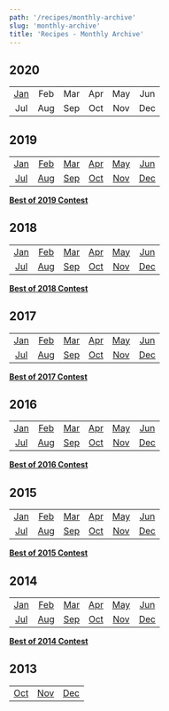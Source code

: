 ```yaml
---
path: '/recipes/monthly-archive'
slug: 'monthly-archive'
title: 'Recipes - Monthly Archive'
---
```


## 2020

|                               |     |     |     |     |     |
| :---------------------------: | :-: | :-: | :-: | :-: | :-: |
| [Jan](https://redd.it/eimh26) | Feb | Mar | Apr | May | Jun |
|              Jul              | Aug | Sep | Oct | Nov | Dec |

## 2019

|                               |                               |                               |                               |                               |                               |
| :---------------------------: | :---------------------------: | :---------------------------: | :---------------------------: | :---------------------------: | :---------------------------: |
| [Jan](https://redd.it/ablcau) | [Feb](https://redd.it/am8809) | [Mar](https://redd.it/awdipl) | [Apr](https://redd.it/b827tx) | [May](https://redd.it/bjgqln) | [Jun](https://redd.it/bvkszn) |
| [Jul](https://redd.it/c7us0b) | [Aug](https://redd.it/cknzy3) | [Sep](https://redd.it/cyaq46) | [Oct](https://redd.it/dbsr4k) | [Nov](https://redd.it/dq35t8) | [Dec](https://redd.it/e4lpdw) |

[**Best of 2019 Contest**](https://redd.it/ej7fiv)

## 2018

|                               |                               |                               |                               |                               |                               |
| :---------------------------: | :---------------------------: | :---------------------------: | :---------------------------: | :---------------------------: | :---------------------------: |
| [Jan](https://redd.it/7nbpe1) | [Feb](https://redd.it/7uom0o) | [Mar](https://redd.it/81ae11) | [Apr](https://redd.it/89kev4) | [May](https://redd.it/8g4z5m) | [Jun](https://redd.it/8o4ic5) |
| [Jul](https://redd.it/8v9vf2) | [Aug](https://redd.it/93ughg) | [Sep](https://redd.it/9c3ifa) | [Oct](https://redd.it/9khbju) | [Nov](https://redd.it/9ta811) | [Dec](https://redd.it/a2803u) |

[**Best of 2018 Contest**](https://redd.it/abv7ea)

## 2017

|                               |                               |                               |                               |                               |                               |
| :---------------------------: | :---------------------------: | :---------------------------: | :---------------------------: | :---------------------------: | :---------------------------: |
| [Jan](https://redd.it/5lfnyw) | [Feb](https://redd.it/5rj9jn) |    [Mar](//redd.it/5rj9jn)    |    [Apr](//redd.it/62zmvl)    | [May](https://redd.it/68hj99) | [Jun](https://redd.it/6ei80w) |
| [Jul](https://redd.it/6ktjaa) | [Aug](https://redd.it/6r5chw) | [Sep](https://redd.it/6xi70a) | [Oct](https://redd.it/73ntdo) | [Nov](https://redd.it/7a6k1x) | [Dec](https://redd.it/7gsa39) |

[**Best of 2017 Contest**](https://redd.it/7nbohj)

## 2016

|                               |                               |                               |                               |                               |                         |
| :---------------------------: | :---------------------------: | :---------------------------: | :---------------------------: | :---------------------------: | :---------------------: |
| [Jan](https://redd.it/3yy9ou) | [Feb](https://redd.it/43r9ox) | [Mar](https://redd.it/48gc96) | [Apr](https://redd.it/4czfwn) |    [May](//redd.it/4h9vnb)    | [Jun](//redd.it/4m0wxe) |
|    [Jul](//redd.it/4qrd3p)    |    [Aug](//redd.it/4vnbju)    |    [Sep](//redd.it/50ocy6)    | [Oct](https://redd.it/55d4en) | [Nov](https://redd.it/5am6a3) | [Dec](//redd.it/5fzop3) |

[**Best of 2016 Contest**](http://redd.it/5lfny8)

## 2015

|                              |                              |                               |                               |                               |                               |
| :--------------------------: | :--------------------------: | :---------------------------: | :---------------------------: | :---------------------------: | :---------------------------: |
| [Jan](http://redd.it/2r0ict) | [Feb](http://redd.it/2ufw8r) | [Mar](http://redd.it/2xm4lu)  | [Apr](http://redd.it/314s0l)  | [May](http://redd.it/34jxe0)  | [Jun](http://redd.it/37zgpj)  |
| [Jul](http://redd.it/3bx2hd) | [Aug](http://redd.it/3fd06j) | [Sep](https://redd.it/3j7rnk) | [Oct](https://redd.it/3n3pem) | [Nov](https://redd.it/3r37wr) | [Dec](https://redd.it/3v0pda) |

[**Best of 2015 Contest**](https://redd.it/3yy8ey)

## 2014

|                              |                              |                              |                              |                              |                              |
| :--------------------------: | :--------------------------: | :--------------------------: | :--------------------------: | :--------------------------: | :--------------------------: |
| [Jan](http://redd.it/1u5kai) | [Feb](http://redd.it/1wq43v) | [Mar](http://redd.it/1zofxh) | [Apr](http://redd.it/22622n) | [May](http://redd.it/259egn) | [Jun](http://redd.it/274c6h) |
| [Jul](http://redd.it/29mm6x) | [Aug](http://redd.it/2cm8xy) | [Sep](http://redd.it/2fnidb) | [Oct](http://redd.it/2i17ol) | [Nov](http://redd.it/2kzpb9) | [Dec](http://redd.it/2nuogk) |

[**Best of 2014 Contest**](http://redd.it/2r1ax3)

## 2013

|                              |                              |                              |
| :--------------------------: | :--------------------------: | :--------------------------: |
| [Oct](http://redd.it/1oacwm) | [Nov](http://redd.it/1pntts) | [Dec](http://redd.it/1rvsuz) |
